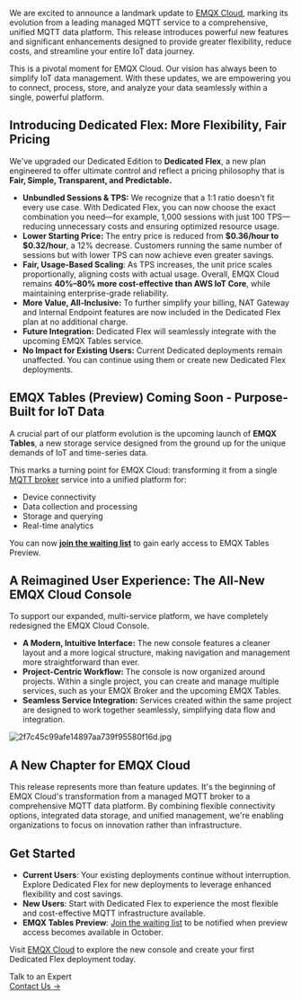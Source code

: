 We are excited to announce a landmark update to [EMQX Cloud](https://www.emqx.com/en/cloud), marking its evolution from a leading managed MQTT service to a comprehensive, unified MQTT data platform. This release introduces powerful new features and significant enhancements designed to provide greater flexibility, reduce costs, and streamline your entire IoT data journey.

This is a pivotal moment for EMQX Cloud. Our vision has always been to simplify IoT data management. With these updates, we are empowering you to connect, process, store, and analyze your data seamlessly within a single, powerful platform.

## **Introducing Dedicated Flex: More Flexibility, Fair Pricing**

We've upgraded our Dedicated Edition to **Dedicated Flex**, a new plan engineered to offer ultimate control and reflect a pricing philosophy that is **Fair, Simple, Transparent, and Predictable.**

- **Unbundled Sessions & TPS:** We recognize that a 1:1 ratio doesn't fit every use case. With Dedicated Flex, you can now choose the exact combination you need—for example, 1,000 sessions with just 100 TPS—reducing unnecessary costs and ensuring optimized resource usage.
- **Lower Starting Price:** The entry price is reduced from **$0.36/hour to $0.32/hour**, a 12% decrease. Customers running the same number of sessions but with lower TPS can now achieve even greater savings.
- **Fair, Usage-Based Scaling**: As TPS increases, the unit price scales proportionally, aligning costs with actual usage. Overall, EMQX Cloud remains **40%–80% more cost-effective than AWS IoT Core**, while maintaining enterprise-grade reliability.
- **More Value, All-Inclusive:** To further simplify your billing, NAT Gateway and Internal Endpoint features are now included in the Dedicated Flex plan at no additional charge.
- **Future Integration:** Dedicated Flex will seamlessly integrate with the upcoming EMQX Tables service.
- **No Impact for Existing Users:** Current Dedicated deployments remain unaffected. You can continue using them or create new Dedicated Flex deployments.

## **EMQX Tables (Preview) Coming Soon - Purpose-Built for IoT Data**

A crucial part of our platform evolution is the upcoming launch of **EMQX Tables**, a new storage service designed from the ground up for the unique demands of IoT and time-series data.

This marks a turning point for EMQX Cloud: transforming it from a single [MQTT broker](https://www.emqx.com/en/blog/the-ultimate-guide-to-mqtt-broker-comparison) service into a unified platform for:

- Device connectivity
- Data collection and processing
- Storage and querying
- Real-time analytics

You can now [**join the waiting list**](https://www.emqx.com/en/lp/emqx-tables) to gain early access to EMQX Tables Preview.

## **A Reimagined User Experience: The All-New EMQX Cloud Console**

To support our expanded, multi-service platform, we have completely redesigned the EMQX Cloud Console.

- **A Modern, Intuitive Interface:** The new console features a cleaner layout and a more logical structure, making navigation and management more straightforward than ever.
- **Project-Centric Workflow:** The console is now organized around projects. Within a single project, you can create and manage multiple services, such as your EMQX Broker and the upcoming EMQX Tables.
- **Seamless Service Integration:** Services created within the same project are designed to work together seamlessly, simplifying data flow and integration.

![2f7c45c99afe14897aa739f95580f16d.jpg](https://assets.emqx.com/images/082661ff6719091e4f9d69c3879a532c.jpg)


## A New Chapter for EMQX Cloud

This release represents more than feature updates. It's the beginning of EMQX Cloud's transformation from a managed MQTT broker to a comprehensive MQTT data platform. By combining flexible connectivity options, integrated data storage, and unified management, we're enabling organizations to focus on innovation rather than infrastructure.

## Get Started

- **Current Users**: Your existing deployments continue without interruption. Explore Dedicated Flex for new deployments to leverage enhanced flexibility and cost savings.
- **New Users**: Start with Dedicated Flex to experience the most flexible and cost-effective MQTT infrastructure available.
- **EMQX Tables Preview**: [Join the waiting list](https://www.emqx.com/en/lp/emqx-tables) to be notified when preview access becomes available in October.

Visit [EMQX Cloud](https://accounts.emqx.com/signin?continue=https://cloud-intl.emqx.com/console/) to explore the new console and create your first Dedicated Flex deployment today.



<section class="promotion">
    <div>
        Talk to an Expert
    </div>
    <a href="https://www.emqx.com/en/contact?product=solutions" class="button is-gradient">Contact Us →</a>
</section>
